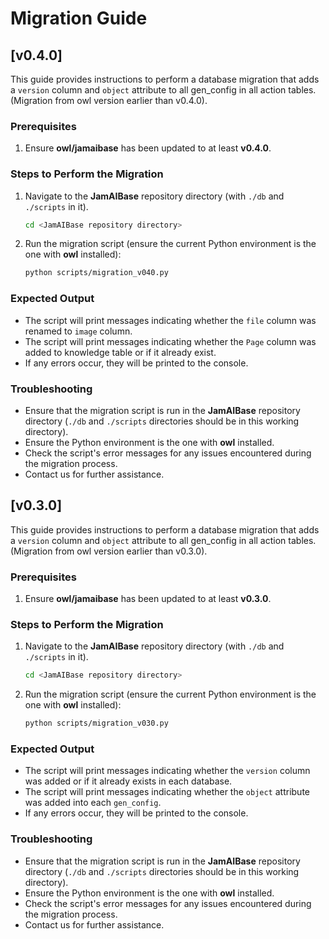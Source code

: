 # Migration Guide

## [v0.4.0]

This guide provides instructions to perform a database migration that adds a `version` column and `object` attribute to all gen_config in all action tables. (Migration from owl version earlier than v0.4.0).

### Prerequisites

1. Ensure **owl/jamaibase** has been updated to at least **v0.4.0**.

### Steps to Perform the Migration

1. Navigate to the **JamAIBase** repository directory (with `./db` and `./scripts` in it).

   ```bash
   cd <JamAIBase repository directory>
   ```

2. Run the migration script (ensure the current Python environment is the one with **owl** installed):
   ```bash
   python scripts/migration_v040.py
   ```

### Expected Output

- The script will print messages indicating whether the `file` column was renamed to `image` column.
- The script will print messages indicating whether the `Page` column was added to knowledge table or if it already exist.
- If any errors occur, they will be printed to the console.

### Troubleshooting

- Ensure that the migration script is run in the **JamAIBase** repository directory (`./db` and `./scripts` directories should be in this working directory).
- Ensure the Python environment is the one with **owl** installed.
- Check the script's error messages for any issues encountered during the migration process.
- Contact us for further assistance.

## [v0.3.0]

This guide provides instructions to perform a database migration that adds a `version` column and `object` attribute to all gen_config in all action tables. (Migration from owl version earlier than v0.3.0).

### Prerequisites

1. Ensure **owl/jamaibase** has been updated to at least **v0.3.0**.

### Steps to Perform the Migration

1. Navigate to the **JamAIBase** repository directory (with `./db` and `./scripts` in it).

   ```bash
   cd <JamAIBase repository directory>
   ```

2. Run the migration script (ensure the current Python environment is the one with **owl** installed):
   ```bash
   python scripts/migration_v030.py
   ```

### Expected Output

- The script will print messages indicating whether the `version` column was added or if it already exists in each database.
- The script will print messages indicating whether the `object` attribute was added into each `gen_config`.
- If any errors occur, they will be printed to the console.

### Troubleshooting

- Ensure that the migration script is run in the **JamAIBase** repository directory (`./db` and `./scripts` directories should be in this working directory).
- Ensure the Python environment is the one with **owl** installed.
- Check the script's error messages for any issues encountered during the migration process.
- Contact us for further assistance.
